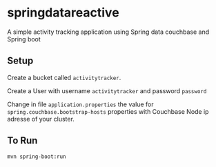 # springdatareactive

A simple activity tracking application using Spring data couchbase and Spring boot

## Setup

Create a bucket called `activitytracker`.

Create a User with username `activitytracker` and password `password` 

Change in file `application.properties` the value for `spring.couchbase.bootstrap-hosts` properties with Couchbase Node ip adresse of your cluster.

## To Run

`mvn spring-boot:run`
